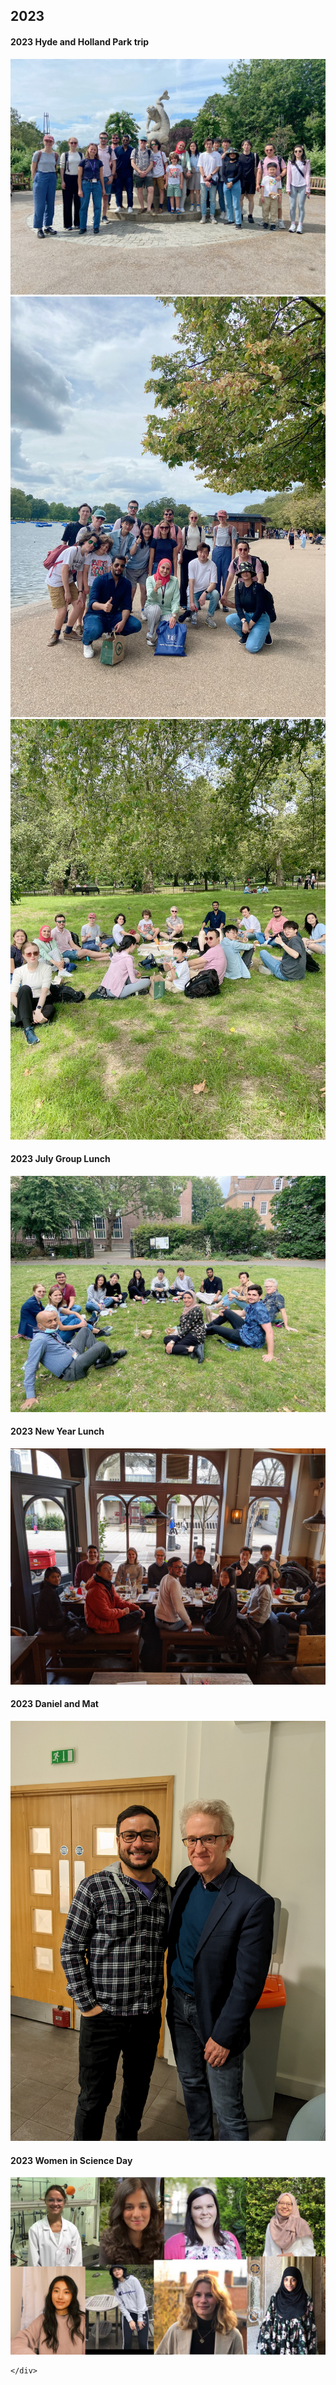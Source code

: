 
<h2>2023</h2>

<div id="accordion">
  <h4>2023 Hyde and Holland Park trip</h4>
  <div id="link" markdown="1">


  <div class="card">
  <img src="./pics/events/2023 Hyde and Holland Park trip/IMG_7402.jpeg" class="myimg" />
  </div>

  <div class="card">
  <img src="./pics/events/2023 Hyde and Holland Park trip/IMG_7408.jpeg" class="myimg" />
  </div>


  <div class="card">
  <img src="./pics/events/2023 Hyde and Holland Park trip/IMG_7401.jpeg" class="myimg" />
  </div>

  </div>

</div>

<div id="accordion">
  <h4>2023 July Group Lunch</h4>
  <div id="link" markdown="1">


  <div class="card">
  <img src="./pics/events/2023 July Group Lunch/Group lunch 2.jpg" class="myimg" />
  </div>

  </div>

<div id="accordion">
  <h4>2023 New Year Lunch</h4>
  <div id="link" markdown="1">


  <div class="card">
  <img src="./pics/events/2023 New Year Lunch/Toddlers New Year Lunch Jan 2023.jpeg" class="myimg" />
  </div>

</div>

<div id="accordion">
  <h4>2023 Daniel and Mat</h4>
  <div id="link" markdown="1">

  <div class="card">
  <img src="./pics/events/2023 Daniel Silva Leaving Do/Daniel Silva and Mat.jpeg" class="myimg" />
  </div>

</div>

<div id="accordion">
  <h4>2023 Women in Science Day</h4>
  <div id="link" markdown="1">


  <div class="card">
  <img src="./pics/events/2023 Women in Science Day/Women in Science Day 2023.jpg" class="myimg" />
  </div>

</div>


    </div>

